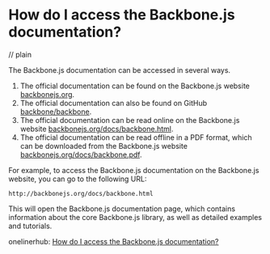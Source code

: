 # How do I access the Backbone.js documentation?
// plain

The Backbone.js documentation can be accessed in several ways.

1. The official documentation can be found on the Backbone.js website [backbonejs.org](http://backbonejs.org/).
2. The official documentation can also be found on GitHub [backbone/backbone](https://github.com/jashkenas/backbone/tree/master/docs).
3. The official documentation can be read online on the Backbone.js website [backbonejs.org/docs/backbone.html](http://backbonejs.org/docs/backbone.html).
4. The official documentation can be read offline in a PDF format, which can be downloaded from the Backbone.js website [backbonejs.org/docs/backbone.pdf](http://backbonejs.org/docs/backbone.pdf).

For example, to access the Backbone.js documentation on the Backbone.js website, you can go to the following URL:

```
http://backbonejs.org/docs/backbone.html
```

This will open the Backbone.js documentation page, which contains information about the core Backbone.js library, as well as detailed examples and tutorials.

onelinerhub: [How do I access the Backbone.js documentation?](https://onelinerhub.com/backbone.js/how-do-i-access-the-backbone-js-documentation)